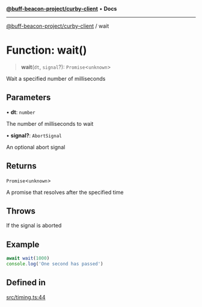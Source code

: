 [**@buff-beacon-project/curby-client**](../index.md) • **Docs**

***

[@buff-beacon-project/curby-client](../index.md) / wait

# Function: wait()

> **wait**(`dt`, `signal`?): `Promise`\<`unknown`\>

Wait a specified number of milliseconds

## Parameters

• **dt**: `number`

The number of milliseconds to wait

• **signal?**: `AbortSignal`

An optional abort signal

## Returns

`Promise`\<`unknown`\>

A promise that resolves after the specified time

## Throws

If the signal is aborted

## Example

```ts
await wait(1000)
console.log('One second has passed')
```

## Defined in

[src/timing.ts:44](https://github.com/buff-beacon-project/curby-js-client/blob/effd2d56c82ee5d2722332b349877f5127bbcc3f/src/timing.ts#L44)
